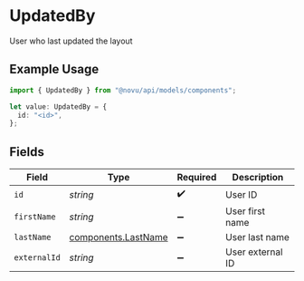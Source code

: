 # UpdatedBy

User who last updated the layout

## Example Usage

```typescript
import { UpdatedBy } from "@novu/api/models/components";

let value: UpdatedBy = {
  id: "<id>",
};
```

## Fields

| Field                                                      | Type                                                       | Required                                                   | Description                                                |
| ---------------------------------------------------------- | ---------------------------------------------------------- | ---------------------------------------------------------- | ---------------------------------------------------------- |
| `id`                                                       | *string*                                                   | :heavy_check_mark:                                         | User ID                                                    |
| `firstName`                                                | *string*                                                   | :heavy_minus_sign:                                         | User first name                                            |
| `lastName`                                                 | [components.LastName](../../models/components/lastname.md) | :heavy_minus_sign:                                         | User last name                                             |
| `externalId`                                               | *string*                                                   | :heavy_minus_sign:                                         | User external ID                                           |